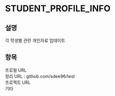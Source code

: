 # STUDENT_PROFILE_INFO
설명
---
각 학생별 관련 개인자료 업데이트 

항목
---
프로필 URL <br/>
정리 URL : github.com/sdee96/test <br/>
프로젝트 URL <br/>
기타 
